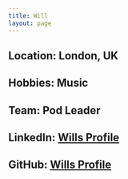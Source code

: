```yaml
---
title: Will
layout: page
---
```


## Location: London, UK

## Hobbies: Music

## Team: Pod Leader

## LinkedIn: [Wills Profile](https://www.linkedin.com/in/sanjaysinghrajpoot/)

## GitHub: [Wills Profile](https://www.linkedin.com/in/sanjaysinghrajpoot/)


